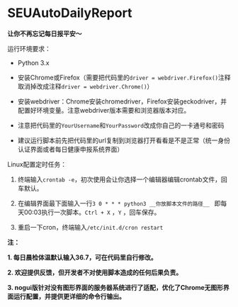 # SEUAutoDailyReport

**让你不再忘记每日报平安～** 



运行环境要求：

+ Python 3.x

+ 安装Chrome或Firefox（需要把代码里的`driver = webdriver.Firefox()`注释取消掉改成注释`driver = webdriver.Chrome()`）

+ 安装webdriver：Chrome安装chromedriver，Firefox安装geckodriver，并配置好环境变量。注意webdriver版本需要和浏览器版本对应。

+ 注意把代码里的`YourUsername`和`YourPassword`改成你自己的一卡通号和密码

+ 建议运行脚本前先把代码里的url复制到浏览器打开看看是不是正常（统一身份认证界面或者每日健康申报系统界面）



Linux配置定时任务：

1. 终端输入`crontab -e`，初次使用会让你选择一个编辑器编辑crontab文件，回车默认。

2. 在编辑界面最下面输入一行`3 0 * * * python3 __你放脚本文件的路径__ ` 即每天00:03执行一次脚本。`Ctrl + X` ，`Y` ，回车保存。

3. 重启一下cron，终端输入`/etc/init.d/cron restart` 



**注：** 

**1. 每日晨检体温默认输入36.7，可在代码里自行修改。** 

**2. 欢迎提供反馈，但开发者不对使用脚本造成的任何后果负责。** 

**3. nogui版针对没有图形界面的服务器系统进行了适配，优化了Chrome无图形界面运行配置，并提供更详细的命令行输出。** 
